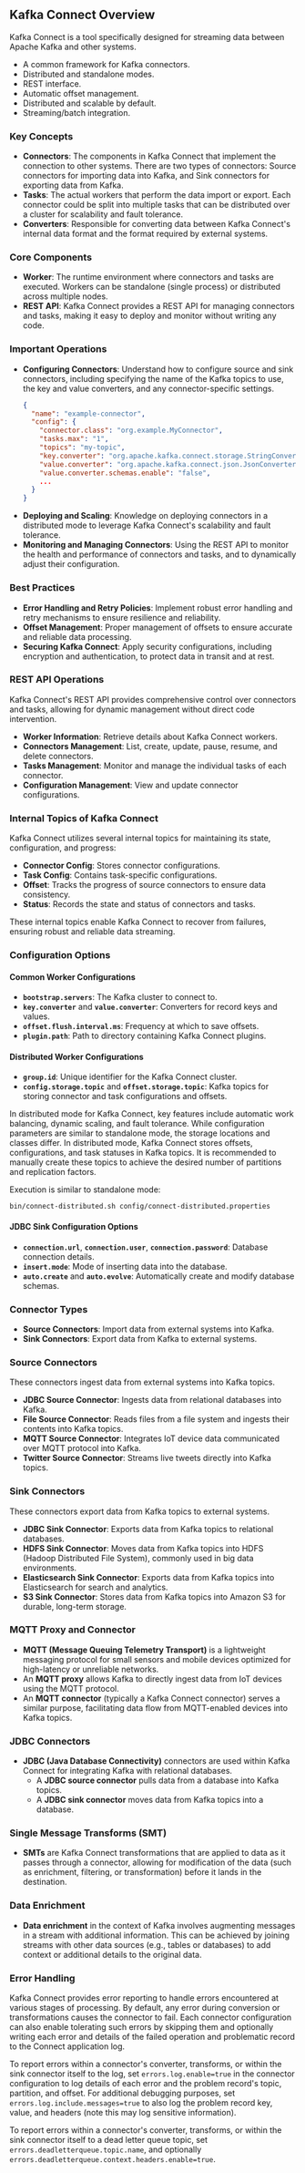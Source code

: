 ## Kafka Connect Overview

Kafka Connect is a tool specifically designed for streaming data between Apache Kafka and other systems.

- A common framework for Kafka connectors.
- Distributed and standalone modes.
- REST interface.
- Automatic offset management.
- Distributed and scalable by default.
- Streaming/batch integration.

### Key Concepts

- **Connectors**: The components in Kafka Connect that implement the connection to other systems. There are two types of connectors: Source connectors for importing data into Kafka, and Sink connectors for exporting data from Kafka.
- **Tasks**: The actual workers that perform the data import or export. Each connector could be split into multiple tasks that can be distributed over a cluster for scalability and fault tolerance.
- **Converters**: Responsible for converting data between Kafka Connect's internal data format and the format required by external systems.

### Core Components

- **Worker**: The runtime environment where connectors and tasks are executed. Workers can be standalone (single process) or distributed across multiple nodes.
- **REST API**: Kafka Connect provides a REST API for managing connectors and tasks, making it easy to deploy and monitor without writing any code.

### Important Operations

- **Configuring Connectors**: Understand how to configure source and sink connectors, including specifying the name of the Kafka topics to use, the key and value converters, and any connector-specific settings.
    ```json
    {
      "name": "example-connector",
      "config": {
        "connector.class": "org.example.MyConnector",
        "tasks.max": "1",
        "topics": "my-topic",
        "key.converter": "org.apache.kafka.connect.storage.StringConverter",
        "value.converter": "org.apache.kafka.connect.json.JsonConverter",
        "value.converter.schemas.enable": "false",
        ...
      }
    }
    ```
- **Deploying and Scaling**: Knowledge on deploying connectors in a distributed mode to leverage Kafka Connect's scalability and fault tolerance.
- **Monitoring and Managing Connectors**: Using the REST API to monitor the health and performance of connectors and tasks, and to dynamically adjust their configuration.

### Best Practices

- **Error Handling and Retry Policies**: Implement robust error handling and retry mechanisms to ensure resilience and reliability.
- **Offset Management**: Proper management of offsets to ensure accurate and reliable data processing.
- **Securing Kafka Connect**: Apply security configurations, including encryption and authentication, to protect data in transit and at rest.

### REST API Operations

Kafka Connect's REST API provides comprehensive control over connectors and tasks, allowing for dynamic management without direct code intervention.

- **Worker Information**: Retrieve details about Kafka Connect workers.
- **Connectors Management**: List, create, update, pause, resume, and delete connectors.
- **Tasks Management**: Monitor and manage the individual tasks of each connector.
- **Configuration Management**: View and update connector configurations.

### Internal Topics of Kafka Connect

Kafka Connect utilizes several internal topics for maintaining its state, configuration, and progress:

- **Connector Config**: Stores connector configurations.
- **Task Config**: Contains task-specific configurations.
- **Offset**: Tracks the progress of source connectors to ensure data consistency.
- **Status**: Records the state and status of connectors and tasks.

These internal topics enable Kafka Connect to recover from failures, ensuring robust and reliable data streaming.

### Configuration Options

#### Common Worker Configurations

- **`bootstrap.servers`**: The Kafka cluster to connect to.
- **`key.converter`** and **`value.converter`**: Converters for record keys and values.
- **`offset.flush.interval.ms`**: Frequency at which to save offsets.
- **`plugin.path`**: Path to directory containing Kafka Connect plugins.

#### Distributed Worker Configurations

- **`group.id`**: Unique identifier for the Kafka Connect cluster.
- **`config.storage.topic`** and **`offset.storage.topic`**: Kafka topics for storing connector and task configurations and offsets.

In distributed mode for Kafka Connect, key features include automatic work balancing, dynamic scaling, and fault tolerance. While configuration parameters are similar to standalone mode, the storage locations and classes differ. In distributed mode, Kafka Connect stores offsets, configurations, and task statuses in Kafka topics. It is recommended to manually create these topics to achieve the desired number of partitions and replication factors.

Execution is similar to standalone mode:

```
bin/connect-distributed.sh config/connect-distributed.properties
```

#### JDBC Sink Configuration Options

- **`connection.url`**, **`connection.user`**, **`connection.password`**: Database connection details.
- **`insert.mode`**: Mode of inserting data into the database.
- **`auto.create`** and **`auto.evolve`**: Automatically create and modify database schemas.

### Connector Types

- **Source Connectors**: Import data from external systems into Kafka.
- **Sink Connectors**: Export data from Kafka to external systems.

### Source Connectors
These connectors ingest data from external systems into Kafka topics.
- **JDBC Source Connector**: Ingests data from relational databases into Kafka.
- **File Source Connector**: Reads files from a file system and ingests their contents into Kafka topics.
- **MQTT Source Connector**: Integrates IoT device data communicated over MQTT protocol into Kafka.
- **Twitter Source Connector**: Streams live tweets directly into Kafka topics.

### Sink Connectors
These connectors export data from Kafka topics to external systems.
- **JDBC Sink Connector**: Exports data from Kafka topics to relational databases.
- **HDFS Sink Connector**: Moves data from Kafka topics into HDFS (Hadoop Distributed File System), commonly used in big data environments.
- **Elasticsearch Sink Connector**: Exports data from Kafka topics into Elasticsearch for search and analytics.
- **S3 Sink Connector**: Stores data from Kafka topics into Amazon S3 for durable, long-term storage.

### MQTT Proxy and Connector
- **MQTT (Message Queuing Telemetry Transport)** is a lightweight messaging protocol for small sensors and mobile devices optimized for high-latency or unreliable networks.
- An **MQTT proxy** allows Kafka to directly ingest data from IoT devices using the MQTT protocol.
- An **MQTT connector** (typically a Kafka Connect connector) serves a similar purpose, facilitating data flow from MQTT-enabled devices into Kafka topics.

### JDBC Connectors
- **JDBC (Java Database Connectivity)** connectors are used within Kafka Connect for integrating Kafka with relational databases.
  - A **JDBC source connector** pulls data from a database into Kafka topics.
  - A **JDBC sink connector** moves data from Kafka topics into a database.

### Single Message Transforms (SMT)
- **SMTs** are Kafka Connect transformations that are applied to data as it passes through a connector, allowing for modification of the data (such as enrichment, filtering, or transformation) before it lands in the destination.

### Data Enrichment
- **Data enrichment** in the context of Kafka involves augmenting messages in a stream with additional information. This can be achieved by joining streams with other data sources (e.g., tables or databases) to add context or additional details to the original data.

### Error Handling

Kafka Connect provides error reporting to handle errors encountered at various stages of processing. By default, any error during conversion or transformations causes the connector to fail. Each connector configuration can also enable tolerating such errors by skipping them and optionally writing each error and details of the failed operation and problematic record to the Connect application log.

To report errors within a connector's converter, transforms, or within the sink connector itself to the log, set `errors.log.enable=true` in the connector configuration to log details of each error and the problem record's topic, partition, and offset. For additional debugging purposes, set `errors.log.include.messages=true` to also log the problem record key, value, and headers (note this may log sensitive information).

To report errors within a connector's converter, transforms, or within the sink connector itself to a dead letter queue topic, set `errors.deadletterqueue.topic.name`, and optionally `errors.deadletterqueue.context.headers.enable=true`.
